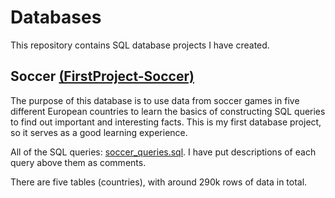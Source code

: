 # Databases

This repository contains SQL database projects I have created.

## Soccer [(FirstProject-Soccer)](/FirstProject-Soccer/)

The purpose of this database is to use data from soccer games in five different European countries to learn the basics of constructing SQL queries to find out important and interesting facts. This is my first database project, so it serves as a good learning experience.

All of the SQL queries: [soccer_queries.sql](/FirstProject-Soccer/soccer_queries.sql). I have put descriptions of each query above them as comments.

There are five tables (countries), with around 290k rows of data in total.
